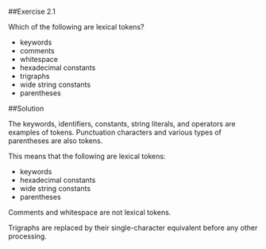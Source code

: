 ##Exercise 2.1  

Which of the following are lexical tokens?  

 - keywords  
 - comments  
 - whitespace  
 - hexadecimal constants  
 - trigraphs  
 - wide string constants  
 - parentheses  

##Solution  

The keywords, identifiers, constants, string literals, and operators are examples of tokens. Punctuation characters and various types of parentheses are also tokens.  

This means that the following are lexical tokens:  

- keywords 
- hexadecimal constants  
- wide string constants  
- parentheses  

Comments and whitespace are not lexical tokens.  

Trigraphs are replaced by their single-character equivalent before any other processing.  
